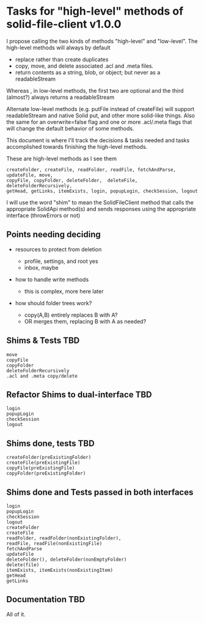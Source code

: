 # Tasks for "high-level" methods of solid-file-client v1.0.0

I propose calling the two kinds of methods "high-level" and "low-level".  The high-level methods
will always by default

 * replace rather than create duplicates
 * copy, move, and delete associated .acl and .meta files.
 * return contents as a string, blob, or object; but never as a readableStream

Whereas , in low-level methods, the first two are optional and the third (almost?) always returns a readableStream

Alternate low-level methods (e.g. putFile instead of createFile) will support readableStream and native Solid put, 
and other more solid-like things. Also the same for an overwrite=false flag and one or more .acl/.meta flags that 
will change the default behavior of some methods. 

This document is where I'll track the decisions & tasks needed and tasks accomplished towards
finishing the high-level methods.

These are high-level methods as I see them

    createFolder, createFile, readFolder, readFile, fetchAndParse, updateFile, move,
    copyFile, copyFolder, deleteFolder,  deleteFile, deleteFolderRecursively,
    getHead, getLinks, itemExists, login, popupLogin, checkSession, logout


I will use the word "shim" to mean the SolidFileClient method that calls the appropriate SolidApi method(s) and sends responses using the appropriate interface (throwErrors or not)

## Points needing deciding

* resources to protect from deletion

    * profile, settings, and root yes
    * inbox, maybe

* how to handle write methods

    * this is complex, more here later

* how should folder trees work? 

    * copy(A,B) entirely replaces B with A? 
    * OR merges them, replacing B with A as needed?


## Shims & Tests TBD
    
    move
    copyFile
    copyFolder
    deleteFolderRecursively
    .acl and .meta copy/delete

## Refactor Shims to dual-interface TBD
    login
    popupLogin
    checkSession
    logout

## Shims done, tests TBD
    createFolder(preExistingFolder)
    createFile(preExistingFile)
    copyFile(preExistingFile)
    copyFolder(preExistingFolder)

## Shims done and Tests passed in both interfaces
    login
    popupLogin
    checkSession
    logout
    createFolder
    createFile
    readFolder, readFolder(nonExistingFolder), 
    readFile, readFile(nonExistingFile)
    fetchAndParse
    updateFile
    deleteFolder(), deleteFolder(nonEmptyFolder)
    delete(file)
    itemExists, itemExists(nonExistingItem)
    getHead
    getLinks

## Documentation TBD

All of it.